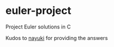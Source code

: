# euler-project
Project Euler solutions in C

Kudos to [nayuki](https://github.com/nayuki) for providing the answers
